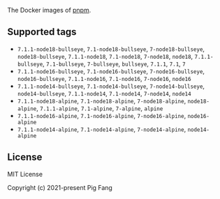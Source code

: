 The Docker images of [pnpm](https://pnpm.io).

## Supported tags

- `7.1.1-node18-bullseye`, `7.1-node18-bullseye`, `7-node18-bullseye`, `node18-bullseye`, `7.1.1-node18`, `7.1-node18`, `7-node18`, `node18`, `7.1.1-bullseye`, `7.1-bullseye`, `7-bullseye`, `bullseye`, `7.1.1`, `7.1`, `7`
- `7.1.1-node16-bullseye`, `7.1-node16-bullseye`, `7-node16-bullseye`, `node16-bullseye`, `7.1.1-node16`, `7.1-node16`, `7-node16`, `node16`
- `7.1.1-node14-bullseye`, `7.1-node14-bullseye`, `7-node14-bullseye`, `node14-bullseye`, `7.1.1-node14`, `7.1-node14`, `7-node14`, `node14`
- `7.1.1-node18-alpine`, `7.1-node18-alpine`, `7-node18-alpine`, `node18-alpine`, `7.1.1-alpine`, `7.1-alpine`, `7-alpine`, `alpine`
- `7.1.1-node16-alpine`, `7.1-node16-alpine`, `7-node16-alpine`, `node16-alpine`
- `7.1.1-node14-alpine`, `7.1-node14-alpine`, `7-node14-alpine`, `node14-alpine`

## License

MIT License

Copyright (c) 2021-present Pig Fang
